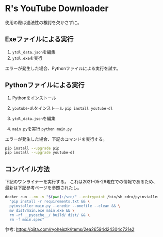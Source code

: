 # R's YouTube Downloader

使用の際は適法性の検討を欠かさずに。

## Exeファイルによる実行

1. `ytdl_data.json`を編集
2. `ytdl.exe`を実行

エラーが発生した場合、Pythonファイルによる実行を試す。

## Pythonファイルによる実行

1. Pythonをインストール

2. `youtube-dl`をインストール
  `pip install youtube-dl`

3. `ytdl_data.json`を編集

4. `main.py`を実行
  `python main.py`

エラーが発生した場合、下記のコマンドを実行する。

```bash
pip install --upgrade pip
pip install --upgrade youtube-dl
```

## コンパイル方法

下記のワンライナーを実行する。
これは2021-05-26現在での情報であるため、最新は下記参考ページを参照されたし。

```bash
docker run --rm -v "$(pwd):/src/" --entrypoint /bin/sh cdrx/pyinstaller-windows -c \
  "pip install -r requirements.txt && \
  pyinstaller main.py --onedir --onefile --clean && \
  mv dist/main.exe main.exe && \
  rm -rf __pycache__/ build/ dist/ && \
  rm -f main.spec"
```

参考: <https://qiita.com/ryoheiszk/items/2ea26594d24304c721e2>
